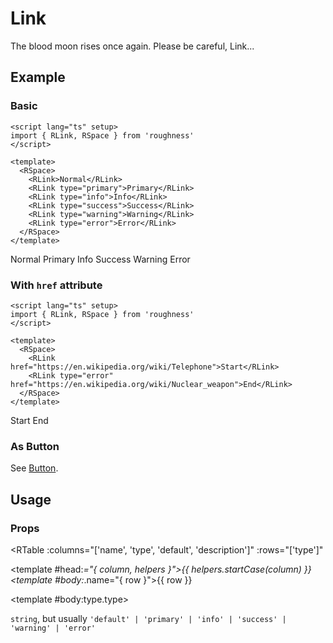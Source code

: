 <script lang="ts" setup>
import { RDetails, RLink, RSpace, RTable } from 'roughness'
</script>

# Link

The blood moon rises once again. Please be careful, Link...

## Example

### Basic

<RDetails>
  <template #summary>Show Code</template>

```vue
<script lang="ts" setup>
import { RLink, RSpace } from 'roughness'
</script>

<template>
  <RSpace>
    <RLink>Normal</RLink>
    <RLink type="primary">Primary</RLink>
    <RLink type="info">Info</RLink>
    <RLink type="success">Success</RLink>
    <RLink type="warning">Warning</RLink>
    <RLink type="error">Error</RLink>
  </RSpace>
</template>
```

</RDetails>

<RSpace>
  <RLink>Normal</RLink>
  <RLink type="primary">Primary</RLink>
  <RLink type="info">Info</RLink>
  <RLink type="success">Success</RLink>
  <RLink type="warning">Warning</RLink>
  <RLink type="error">Error</RLink>
</RSpace>

### With `href` attribute

<RDetails>
  <template #summary>Show Code</template>

```vue
<script lang="ts" setup>
import { RLink, RSpace } from 'roughness'
</script>

<template>
  <RSpace>
    <RLink href="https://en.wikipedia.org/wiki/Telephone">Start</RLink>
    <RLink type="error" href="https://en.wikipedia.org/wiki/Nuclear_weapon">End</RLink>
  </RSpace>
</template>
```

</RDetails>

<RSpace>
  <RLink href="https://en.wikipedia.org/wiki/Telephone">Start</RLink>
  <RLink type="error" href="https://en.wikipedia.org/wiki/Nuclear_weapon">End</RLink>
</RSpace>

### As Button

See [Button](/components/button.html#tag).

## Usage

### Props

<RTable
  :columns="['name', 'type', 'default', 'description']"
  :rows="['type']"
>
  <template #head:*="{ column, helpers }">{{ helpers.startCase(column) }}</template>
  <template #body:*.name="{ row }">{{ row }}</template>

  <template #body:type.type>

  `string`, but usually `'default' | 'primary' | 'info' | 'success' | 'warning' | 'error'`

  </template>
  <template #body:type.default>

  `'default'`

  </template>
  <template #body:type.description>
    Link style type.
  </template>
</RTable>
